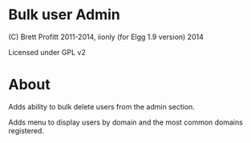 Bulk user Admin
===============

(C) Brett Profitt 2011-2014, iionly (for Elgg 1.9 version) 2014

Licensed under GPL v2

About
=====
Adds ability to bulk delete users from the admin section.

Adds menu to display users by domain and the most common domains registered.
